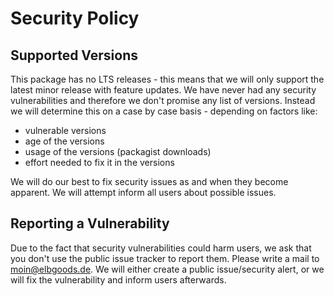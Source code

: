 # Security Policy

## Supported Versions

This package has no LTS releases - this means that we will only support the latest minor release with feature updates.
We have never had any security vulnerabilities and therefore we don't promise any list of versions.
Instead we will determine this on a case by case basis - depending on factors like:

- vulnerable versions
- age of the versions
- usage of the versions (packagist downloads)
- effort needed to fix it in the versions

We will do our best to fix security issues as and when they become apparent. We will attempt inform all users about possible issues.

## Reporting a Vulnerability

Due to the fact that security vulnerabilities could harm users, we ask that you don't use the public issue tracker to report them.
Please write a mail to [moin@elbgoods.de](mailto:moin@elbgoods.de).
We will either create a public issue/security alert, or we will fix the vulnerability and inform users afterwards.
